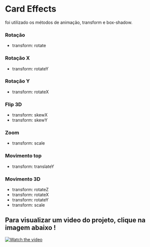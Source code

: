 # Card Effects
foi utilizado os métodos de animação, transform e box-shadow.

### Rotação
* transform: rotate

### Rotação X
* transform: rotateY

### Rotação Y
* transform: rotateX

### Flip 3D
* transform: skewX
* transform: skewY

### Zoom
* transform: scale

### Movimento top
* transform: translateY

### Movimento 3D
* transform: rotateZ
* transform: rotateX
* transform: rotateY
* transform: scale


## Para visualizar um video do projeto, clique na imagem abaixo !

[![Watch the video](https://encrypted-tbn0.gstatic.com/images?q=tbn:ANd9GcTvX7XjW8SbO7M8RFY41EYr8WtFq9QouZ7L5A&usqp=CAU)](https://youtu.be/iB3zg1R9now)


